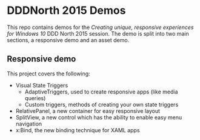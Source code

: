 # DDDNorth 2015 Demos
This repo contains demos for the *Creating unique, responsive experiences for Windows 10* DDD North 2015 session. 
The demo is split into two main sections, a responsive demo and an asset demo.

## Responsive demo
This project covers the following:
- Visual State Triggers
  - AdaptiveTriggers, used to create responsive apps (like media queries)
  - Custom triggers, methods of creating your own state triggers
- RelativePanel, a new container for easy responsive layout
- SplitView, a new control which has the ability to enable easy menu navigation
- x:Bind, the new binding technique for XAML apps
